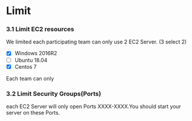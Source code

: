 # Limit

### 3.1 Limit EC2 resources

We limited each participating team can only use 2 EC2 Server. \(3 select 2\)

* [x] Windows 2016R2
* [ ] Ubuntu 18.04
* [x] Centos 7

Each team can only 

### 3.2 Limit  Security Groups\(Ports\)

each EC2 Server will only open Ports XXXX-XXXX.You should start your server on these Ports.

